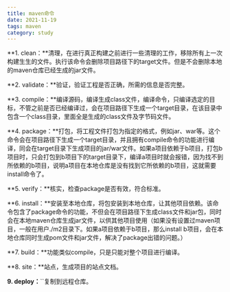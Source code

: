 ```yaml
---
title: maven命令
date: 2021-11-19
tags: maven
category: study
---
```


**1. clean：**清理，在进行真正构建之前进行一些清理的工作，移除所有上一次构建生生的文件。执行该命令会删除项目路径下的target文件。但是不会删除本地的maven仓库已经生成的jar文件。

**2. validate：**验证，验证工程是否正确，所需的信息是否完整。

**3. compile：**编译源码，编译生成class文件，编译命令，只编译选定的目标，不管之前是否已经编译过，会在项目路径下生成一个target目录，在该目录中包含一个class目录，里面全是生成的class文件及字节码文件。

**4. package：**打包，将工程文件打包为指定的格式，例如jar、war等。这个命令会在项目路径下生成一个target目录，并且拥有compile命令的功能进行编译，同会在target目录下生成项目的jar/war文件。如果a项目依赖于b项目，打包b项目时，只会打包到b项目下的target目录下，编译a项目时就会报错，因为找不到所依赖的b项目，说明a项目在本地仓库是没有找到它所依赖的b项目，这就需要install命令了。

**5. verify：**核实，检查package是否有效，符合标准。

**6. install：**安装至本地仓库，将包安装到本地仓库，让其他项目依赖。该命令包含了package命令的功能，不但会在项目路径下生成class文件和jar包，同时会在本地maven仓库生成jar文件，以供其他项目使用（如果没有设置过maven项目，一般在用户./m2目录下。如果a项目依赖于b项目，那么install b项目，会在本地仓库同时生成pom文件和jar文件，解决了package出错的问题。）

**7. build：**功能类似compile，只是只能对整个项目进行编译。

**8. site：**站点，生成项目的站点文档。

**9. deploy：**``复制到远程仓库。
